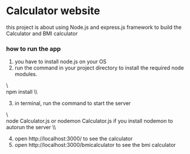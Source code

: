 # Calculator website 

this project is about using Node.js and express.js framework to build the Calculator and BMI calculator

### how to run the app 
1. you have to install node.js on your OS
2. run the command in your project directory to install the required node modules.

 \\\
 npm install 
 \\\

3. in terminal, run the command to start the server

\\\
node Calculator.js  or nodemon Calculator.js     if you install nodemon to autorun the server
\\\

4. open http://localhost:3000/ to see the calculator 
5. open http://localhost:3000/bmicalculator to see the bmi calculator 

